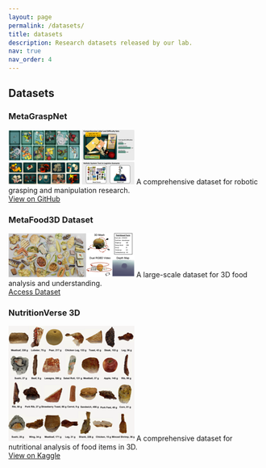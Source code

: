 ```yaml
---
layout: page
permalink: /datasets/
title: datasets
description: Research datasets released by our lab.
nav: true
nav_order: 4
---
```


## Datasets

### MetaGraspNet
[![MetaGraspNet](../assets/images/metagraspnet_resized.png)](https://github.com/maximiliangilles/MetaGraspNet?tab=readme-ov-file)
A comprehensive dataset for robotic grasping and manipulation research.  
[View on GitHub](https://github.com/maximiliangilles/MetaGraspNet?tab=readme-ov-file)

### MetaFood3D Dataset
[![MetaFood3D](../assets/images/metafood3d_resized.png)](https://lorenz.ecn.purdue.edu/~food3d/)
A large-scale dataset for 3D food analysis and understanding.  
[Access Dataset](https://lorenz.ecn.purdue.edu/~food3d/)

### NutritionVerse 3D
[![NutritionVerse](../assets/images/nutritionverse_resized.png)](https://www.kaggle.com/datasets/amytai/nutritionverse-3d)
A comprehensive dataset for nutritional analysis of food items in 3D.  
[View on Kaggle](https://www.kaggle.com/datasets/amytai/nutritionverse-3d)
